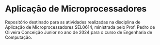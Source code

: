 # Aplicação de Microprocessadores

Repositório destinado para as atividades realizadas na disciplina de Aplicação de Microprocessadores SEL0614, ministrada pelo Prof. Pedro de Oliveira Conceição Junior no ano de 2024 para o curso de Engenharia de Computação.
